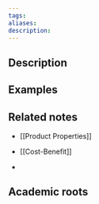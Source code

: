 ```yaml
---
tags: 
aliases: 
description:
---
```


## Description


## Examples 

## Related notes 
- [[Product Properties]]
- [[Cost-Benefit]]

- 
## Academic roots

